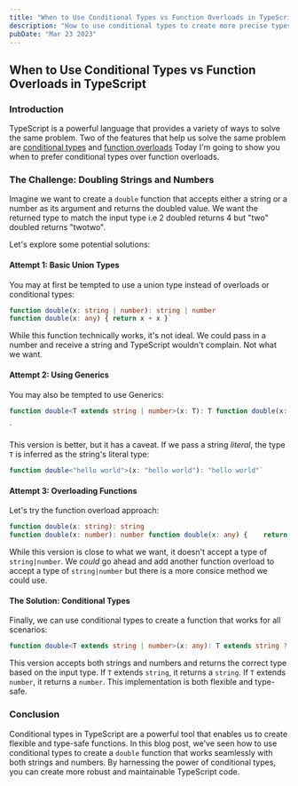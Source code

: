 ```yaml
---
title: "When to Use Conditional Types vs Function Overloads in TypeScript"
description: "How to use conditional types to create more precise types"
pubDate: "Mar 23 2023"
---
```


## When to Use Conditional Types vs Function Overloads in TypeScript

### Introduction

TypeScript is a powerful language that provides a variety of ways to solve the same problem. Two of the features that help us solve the same problem are [conditional types](https://www.typescriptlang.org/docs/handbook/2/conditional-types.html) and [function overloads](https://www.typescriptlang.org/docs/handbook/2/functions.html#function-overloads)
Today I'm going to show you when to prefer conditional types over function overloads.

### The Challenge: Doubling Strings and Numbers

Imagine we want to create a `double` function that accepts either a string or a number as its argument and returns the doubled value. We want the returned type to match the input type i.e 2 doubled returns 4 but "two" doubled returns "twotwo".

Let's explore some potential solutions:

#### Attempt 1: Basic Union Types

You may at first be tempted to use a union type instead of overloads or conditional types:

```typescript
function double(x: string | number): string | number 
function double(x: any) { return x + x }`
```

While this function technically works, it's not ideal. We could pass in a number and receive a string and TypeScript wouldn't complain. Not what we want.

#### Attempt 2: Using Generics

You may also be tempted to use Generics:

```typescript
function double<T extends string | number>(x: T): T function double(x: any) { 	return x + x }
```
`

This version is better, but it has a caveat. If we pass a string _literal_, the type `T` is inferred as the string's literal type:

```typescript
function double<"hello world">(x: "hello world"): "hello world"`
```

#### Attempt 3: Overloading Functions

Let's try the function overload approach:

```typescript
function double(x: string): string 
function double(x: number): number function double(x: any) { 	return x + x }`
```

While this version is close to what we want, it doesn't accept a type of `string|number`. We _could_ go ahead and add another function overload to accept a type of `string|number` but there is a more consice method we could use.

#### The Solution: Conditional Types

Finally, we can use conditional types to create a function that works for all scenarios:

```typescript
function double<T extends string | number>(x: any): T extends string ? string : number {   return x + x }`
```

This version  accepts both strings and numbers and returns the correct type based on the input type. If `T` extends `string`, it returns a `string`. If `T` extends `number`, it returns a `number`. This implementation is both flexible and type-safe.

### Conclusion

Conditional types in TypeScript are a powerful tool that enables us to create flexible and type-safe functions. In this blog post, we've seen how to use conditional types to create a `double` function that works seamlessly with both strings and numbers. By harnessing the power of conditional types, you can create more robust and maintainable TypeScript code.